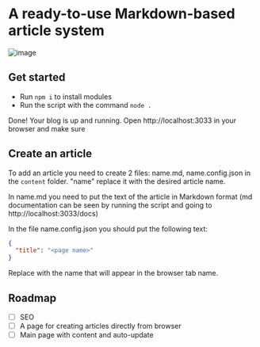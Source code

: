 # A ready-to-use Markdown-based article system
![image](https://user-images.githubusercontent.com/84060706/218299639-69cdc181-62fe-434e-a7d2-e358a78b9d97.png)

## Get started
- Run ```npm i``` to install modules
- Run the script with the command ```node .```

Done! Your blog is up and running. Open http://localhost:3033 in your browser and make sure

## Create an article
To add an article you need to create 2 files: name.md, name.config.json in the ```content``` folder. "name" replace it with the desired article name.

In name.md you need to put the text of the article in Markdown format (md documentation can be seen by running the script and going to http://localhost:3033/docs)

In the file name.config.json you should put the following text:
```json
{
  "title": "<page name>"
}
```
Replace <page name> with the name that will appear in the browser tab name.

## Roadmap

- [ ] SEO
- [ ] A page for creating articles directly from browser
- [ ] Main page with content and auto-update

